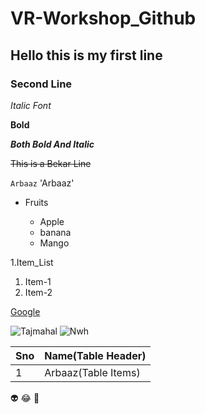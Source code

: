 # VR-Workshop_Github
## Hello this is my first line
### Second Line
*Italic Font*

**Bold**

***Both Bold And Italic***

~~This is a Bekar Line~~

`Arbaaz`
'Arbaaz'
* Fruits

  * Apple
  * banana
  * Mango

1.Item_List

  1. Item-1
  2. Item-2
  
  
[Google](www.google.com)

![Tajmahal](https://www.thoughtco.com/thmb/l6mjGqVnMW8z53UcD86DE16ZG5c=/2576x2576/smart/filters:no_upscale()/sunrise-at-taj-mahal--agra--uttar-pradash--india-583682538-5b91840bc9e77c0050bdc67b.jpg)
![Nwh](https://m.media-amazon.com/images/M/MV5BMDUzNWJhZWQtYzU3Zi00M2NjLThjZjEtMTRmMjRmNzBmMWI2XkEyXkFqcGdeQXVyODIyOTEyMzY@._V1_.jpg)

Sno|Name(Table Header)
----|----
1|Arbaaz(Table Items)

👽
😂
👻
